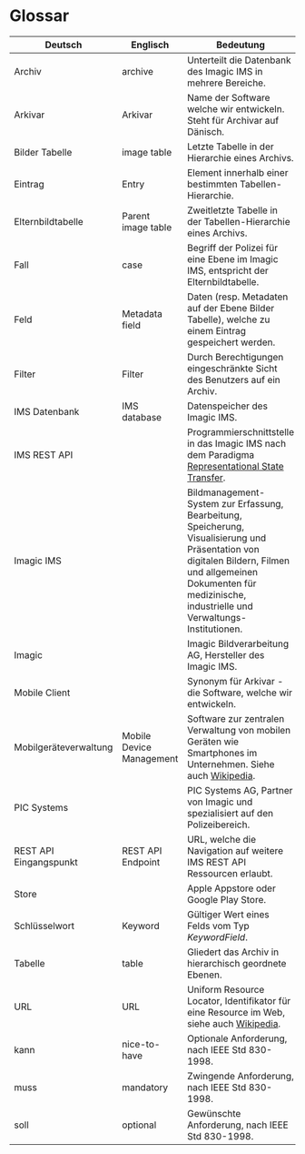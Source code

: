 # Glossar

Deutsch | Englisch | Bedeutung
------- | -------- | ---------
Archiv | archive | Unterteilt die Datenbank des Imagic IMS in mehrere Bereiche.
Arkivar | Arkivar | Name der Software welche wir entwickeln. Steht für Archivar auf Dänisch.
Bilder Tabelle | image table | Letzte Tabelle in der Hierarchie eines Archivs.
Eintrag | Entry | Element innerhalb einer bestimmten Tabellen-Hierarchie.
Elternbildtabelle | Parent image table | Zweitletzte Tabelle in der Tabellen-Hierarchie eines Archivs.
Fall | case | Begriff der Polizei für eine Ebene im Imagic IMS, entspricht der Elternbildtabelle.
Feld | Metadata field | Daten (resp. Metadaten auf der Ebene Bilder Tabelle), welche zu einem Eintrag gespeichert werden.
Filter | Filter | Durch Berechtigungen eingeschränkte Sicht des Benutzers auf ein Archiv.
IMS Datenbank | IMS database | Datenspeicher des Imagic IMS.
IMS REST API | |  Programmierschnittstelle in das Imagic IMS nach dem Paradigma [Representational State Transfer](https://de.wikipedia.org/wiki/Representational_State_Transfer).
Imagic IMS | | Bildmanagement-System zur Erfassung, Bearbeitung, Speicherung, Visualisierung und Präsentation von digitalen Bildern, Filmen und allgemeinen Dokumenten für medizinische, industrielle und Verwaltungs-Institutionen.
Imagic | | Imagic Bildverarbeitung AG, Hersteller des Imagic IMS.
Mobile Client | | Synonym für Arkivar - die Software, welche wir entwickeln.
Mobilgeräteverwaltung | Mobile Device Management | Software zur zentralen Verwaltung von mobilen Geräten wie Smartphones im Unternehmen. Siehe auch [Wikipedia](https://de.wikipedia.org/wiki/Mobile-Device-Management).
PIC Systems | | PIC Systems AG, Partner von Imagic und spezialisiert auf den Polizeibereich.
REST API Eingangspunkt | REST API Endpoint | URL, welche die Navigation auf weitere IMS REST API Ressourcen erlaubt.
Store | | Apple Appstore oder Google Play Store.
Schlüsselwort | Keyword | Gültiger Wert eines Felds vom Typ *KeywordField*.
Tabelle | table | Gliedert das Archiv in hierarchisch geordnete Ebenen.
URL | URL | Uniform Resource Locator, Identifikator für eine Resource im Web, siehe auch [Wikipedia](https://de.wikipedia.org/wiki/Uniform_Resource_Identifier).
kann | nice-to-have | Optionale Anforderung, nach IEEE Std 830-1998.
muss | mandatory | Zwingende Anforderung, nach IEEE Std 830-1998.
soll | optional | Gewünschte Anforderung, nach IEEE Std 830-1998.
